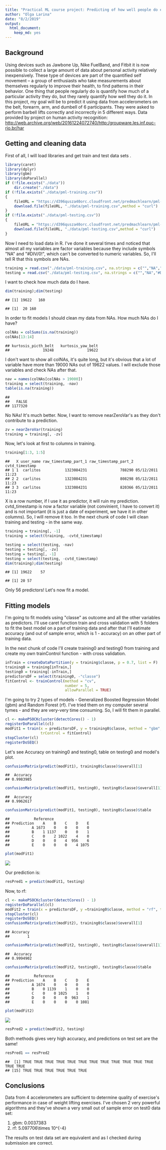 ```yaml
---
title: "Practical ML course project: Predicting of how well people do exercises"
author: "Olga Larina"
date: "8/2/2019"
output: 
  html_document: 
    keep_md: yes
---
```




## Background
Using devices such as Jawbone Up, Nike FuelBand, and Fitbit it is now possible to collect a large amount of data about personal activity relatively inexpensively. These type of devices are part of the quantified self movement – a group of enthusiasts who take measurements about themselves regularly to improve their health, to find patterns in their behavior. One thing that people regularly do is quantify how much of a particular activity they do, but they rarely quantify how well they do it. In this project, my goal will be to predict it using data from accelerometers on the belt, forearm, arm, and dumbell of 6 participants. They were asked to perform barbell lifts correctly and incorrectly in 5 different ways. Data provided by project on human activity recognition: http://web.archive.org/web/20161224072740/http:/groupware.les.inf.puc-rio.br/har

## Getting and cleaning data
First of all, I will load libraries and get train and test data sets    .

```r
library(caret)
library(dplyr)
library(gbm)
library(doParallel)
if (!file.exists("./data"))
    dir.create("./data")
if (!file.exists("./data/pml-training.csv"))
{
    fileURL = "https://d396qusza40orc.cloudfront.net/predmachlearn/pml-training.csv"
    download.file(fileURL, "./data/pml-training.csv",method = "curl")
}
if (!file.exists("./data/pml-testing.csv"))
{
    fileURL = "https://d396qusza40orc.cloudfront.net/predmachlearn/pml-testing.csv"
    download.file(fileURL, "./data/pml-testing.csv",method = "curl")
}
```
Now I need to load data in R. I've done it several times and noticed that almost all
my variables are factor variables because they include symbols "NA" and "#DIV/0!",
which can't be converted to numeric variables. So, I'll tell R that this symbols
are NAs.

```r
training = read.csv("./data/pml-training.csv", na.strings = c("","NA","#DIV/0!"))
testing = read.csv("./data/pml-testing.csv", na.strings = c("","NA","#DIV/0!"))
```
I want to check how much data do I have.

```r
dim(training);dim(testing)
```

```
## [1] 19622   160
```

```
## [1]  20 160
```
In order to fit models I should clean my data from NAs. How much NAs do I have?

```r
colNAs = colSums(is.na(training))
colNAs[13:14]
```

```
## kurtosis_picth_belt   kurtosis_yaw_belt 
##               19248               19622
```
I don't want to show all colNAs, it's quite long, but it's obvious that a lot of
variable have more than 19000 NAs out of 19622 values. I will exclude
those variables and check NAs after that.

```r
nav = names(colNAs[colNAs > 19000])
training = select(training, -nav)
table(is.na(training))
```

```
## 
##   FALSE 
## 1177320
```
No NAs! It's much better. Now, I want to remove nearZeroVar's as they don't contribute
to a prediction.

```r
zv = nearZeroVar(training)
training = training[, -zv]
```
Now, let's look at first to columns in training.

```r
training[1:3, 1:5]
```

```
##   X user_name raw_timestamp_part_1 raw_timestamp_part_2   cvtd_timestamp
## 1 1  carlitos           1323084231               788290 05/12/2011 11:23
## 2 2  carlitos           1323084231               808298 05/12/2011 11:23
## 3 3  carlitos           1323084231               820366 05/12/2011 11:23
```
X is a row number, if I use it as predictor, it will ruin my prediction. cvtd_timestamp
is now a factor variable (not convinient, I have to convert it) and is not important (it
is just a date of experiment, we have it in other columns). So, I will remove it too. In the next chunk of code I will clean training and testing - in the
same way.

```r
training = training[, -1]
training = select(training, -cvtd_timestamp)

testing = select(testing, -nav)
testing = testing[, -zv]
testing = testing[, -1]
testing = select(testing, -cvtd_timestamp)
dim(training);dim(testing)
```

```
## [1] 19622    57
```

```
## [1] 20 57
```
Only 56 predictors! Let's now fit a model.

## Fitting models
I'm going to fit models using "classe" as outcome and all the other variables as
predictors. I'll use caret function train and cross validation with 5 folders to fit
the best model on a part of training data and after that I'll eatimate accuracy
(and out of sample error, which is 1 - accuracy) on an other part of training data.

In the next chunk of code I'll create training0 and testing0 from training and create
my own trainControl function - with cross validation.

```r
inTrain = createDataPartition(y = training$classe, p = 0.7, list = F)
training0 = training[inTrain,]
testing0 = training[-inTrain,]
predictorsDF = select(training0, -"classe")
fitControl <- trainControl(method = "cv",
                           number = 5,
                           allowParallel = TRUE)
```
I'm going to try 2 types of models - Generalized Boosted Regression Model (gbm) and
Random Forest (rf). I've tried them on my computer several tymes - and they are
very-very time consuming. So, I will fit them in parallel.

```r
cl <- makePSOCKcluster(detectCores() - 1)
registerDoParallel(cl)
modFit1 = train(x = predictorsDF, y = training0$classe, method = "gbm", verbose = F,
                trControl = fitControl)
stopCluster(cl)
registerDoSEQ()
```
Let's see Accuracy on training0 and testing0, table on testing0 and model's plot.

```r
confusionMatrix(predict(modFit1), training0$classe)$overall[1]
```

```
##  Accuracy 
## 0.9983985
```

```r
confusionMatrix(predict(modFit1, testing0), testing0$classe)$overall[1]
```

```
##  Accuracy 
## 0.9962617
```

```r
confusionMatrix(predict(modFit1, testing0), testing0$classe)$table
```

```
##           Reference
## Prediction    A    B    C    D    E
##          A 1673    0    0    0    0
##          B    1 1137    0    0    1
##          C    0    2 1022    4    0
##          D    0    0    4  956    6
##          E    0    0    0    4 1075
```

```r
plot(modFit1)
```

![](index_files/figure-html/unnamed-chunk-11-1.png)<!-- -->

Our prediction is:

```r
resPred1 = predict(modFit1, testing)
```
Now, to rf:

```r
cl <- makePSOCKcluster(detectCores() - 1)
registerDoParallel(cl)
modFit2 = train(x = predictorsDF, y =training0$classe, method = "rf", trControl = fitControl)
stopCluster(cl)
registerDoSEQ()
confusionMatrix(predict(modFit2), training0$classe)$overall[1]
```

```
## Accuracy 
##        1
```

```r
confusionMatrix(predict(modFit2, testing0), testing0$classe)$overall[1]
```

```
##  Accuracy 
## 0.9994902
```

```r
confusionMatrix(predict(modFit2, testing0), testing0$classe)$table
```

```
##           Reference
## Prediction    A    B    C    D    E
##          A 1674    0    0    0    0
##          B    0 1139    1    0    0
##          C    0    0 1025    1    0
##          D    0    0    0  963    1
##          E    0    0    0    0 1081
```

```r
plot(modFit2)
```

![](index_files/figure-html/unnamed-chunk-14-1.png)<!-- -->

```r
resPred2 = predict(modFit2, testing)
```

Both methods gives very high accuracy, and predictions on test set are the same!

```r
resPred1 == resPred2
```

```
##  [1] TRUE TRUE TRUE TRUE TRUE TRUE TRUE TRUE TRUE TRUE TRUE TRUE TRUE TRUE
## [15] TRUE TRUE TRUE TRUE TRUE TRUE
```

## Conclusions
Data from 4 accelerometers are sufficient to determine quality of exercise's performance
in case of weight lifting exercises. I've chosen 2 very powerful algorithms and they've
shown a very small out of sample error on test0 data set:

1. gbm: 0.0037383
2. rf: 5.097706\times 10^{-4}

The results on test data set are equivalent and as I checked during submission are correct.
